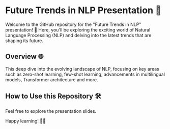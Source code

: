 # Future Trends in NLP Presentation 🚀

Welcome to the GitHub repository for the "Future Trends in NLP" presentation! 🎉 Here, you'll be exploring the exciting world of Natural Language Processing (NLP) and delving into the latest trends that are shaping its future.

## Overview 🌐

This deep dive into the evolving landscape of NLP, focusing on key areas such as zero-shot learning, few-shot learning, advancements in multilingual models, Transformer architecture and more.

## How to Use this Repository 🛠️

Feel free to explore the presentation slides.


Happy learning! 🚀✨
